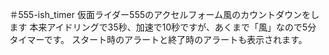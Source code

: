 ＃555-ish_timer
仮面ライダー555のアクセルフォーム風のカウントダウンをします
本来アイドリングで35秒、加速で10秒ですが、あくまで「風」なので5分タイマーです。
スタート時のアラートと終了時のアラートも表示されます。
